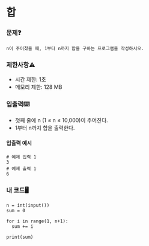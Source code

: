 # 합

### 문제❓
```
n이 주어졌을 때, 1부터 n까지 합을 구하는 프로그램을 작성하시오.
```

### 제한사항⚠️
* 시간 제한: 1초
* 메모리 제한: 128 MB

### 입출력⌨️
* 첫째 줄에 n (1 ≤ n ≤ 10,000)이 주어진다.
* 1부터 n까지 합을 출력한다.

#### 입출력 예시
```
# 예제 입력 1 
3
# 예제 출력 1 
6
```

### 내 코드🖥️
```
n = int(input())
sum = 0

for i in range(1, n+1):
  sum += i

print(sum)
```
